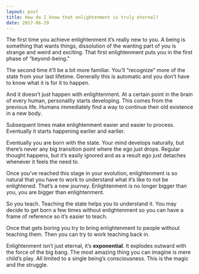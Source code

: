 ```yaml
---
layout: post
title: How do I know that enlightenment is truly eternal?
date: 2017-06-29
---
```


<p>The first time you achieve enlightenment it’s really new to you. A being is something that wants things, dissolution of the wanting part of you is strange and weird and exciting. That first enlightenment puts you in the first phase of “beyond-being.”</p><p>The second time it’ll be a bit more familiar. You’ll “recognize” more of the state from your last lifetime. Generally this is automatic and you don’t have to know what it is for it to happen.</p><p>And it doesn’t just happen with enlightenment. At a certain point in the brain of every human, personality starts developing. This comes from the previous life. Humans immediately find a way to continue their old existence in a new body.</p><p>Subsequent times make enlightenment easier and easier to process. Eventually it starts happening earlier and earlier.</p><p>Eventually you are born with the state. Your mind develops naturally, but there’s never any big transition point where the ego just drops. Regular thought happens, but it’s easily ignored and as a result ego just detaches whenever it feels the need to.</p><p>Once you’ve reached this stage in your evolution, enlightenment is so natural that you have to work to understand what it’s like to not be enlightened. That’s a new journey. Enlightenment is no longer bigger than you, you are bigger than enlightenment.</p><p>So you teach. Teaching the state helps you to understand it. You may decide to get born a few times without enlightenment so you can have a frame of reference so it’s easier to teach.</p><p>Once that gets boring you try to bring enlightenment to people without teaching them. Then you can try to work teaching back in.</p><p>Enlightenment isn’t just eternal, it’s <b>exponential</b>. It explodes outward with the force of the big bang. The most amazing thing you can imagine is mere child’s play. All limited to a single being’s consciousness. This is the magic and the struggle.</p>
